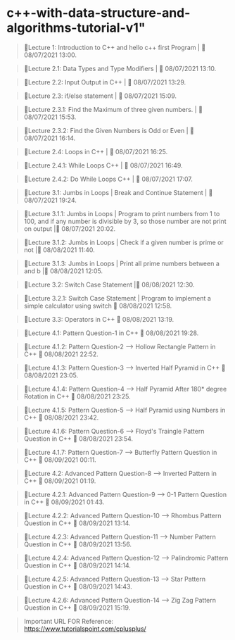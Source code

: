 # c++-with-data-structure-and-algorithms-tutorial-v1"

> 🛑Lecture 1: Introduction to C++ and hello c++ first Program | 📅 08/07/2021 13:00.

> 🛑Lecture 2.1: Data Types and Type Modifiers | 📅 08/07/2021 13:10.

> 🛑Lecture 2.2: Input Output in C++ | 📅 08/07/2021 13:29.

> 🛑Lecture 2.3: if/else statement | 📅 08/07/2021 15:09.

> 🛑Lecture 2.3.1: Find the Maximum of three given numbers. | 📅 08/07/2021 15:53.

> 🛑Lecture 2.3.2: Find the Given Numbers is Odd or Even | 📅 08/07/2021 16:14.

> 🛑Lecture 2.4: Loops in C++ | 📅 08/07/2021 16:25.

> 🛑Lecture 2.4.1: While Loops C++ | 📅 08/07/2021 16:49.

> 🛑Lecture 2.4.2: Do While Loops C++ | 📅 08/07/2021 17:07.

> 🛑Lecture 3.1: Jumbs in Loops | Break and Continue Statement | 📅 08/07/2021 19:24.

> 🛑Lecture 3.1.1: Jumbs in Loops | Program to print numbers from 1 to 100, and if any number is divisible by 3, so those number are not print on output |📅 08/07/2021 20:02.

> 🛑Lecture 3.1.2: Jumbs in Loops | Check if a given number is prime or not |📅 08/08/2021 11:40.

> 🛑Lecture 3.1.3: Jumbs in Loops | Print all prime numbers between a and b |📅 08/08/2021  12:05.

> 🛑Lecture 3.2: Switch Case Statement |📅 08/08/2021  12:30.

> 🛑Lecture 3.2.1: Switch Case Statement | Program to implement a simple calculator using switch 📅 08/08/2021  12:58.

> 🛑Lecture 3.3: Operators in C++ 📅 08/08/2021  13:19.

> 🛑Lecture 4.1: Pattern Question-1 in C++ 📅 08/08/2021  19:28.

> 🛑Lecture 4.1.2: Pattern Question-2 --> Hollow Rectangle Pattern in C++ 📅 08/08/2021  22:52.

> 🛑Lecture 4.1.3: Pattern Question-3 --> Inverted Half Pyramid in C++ 📅 08/08/2021  23:05.

> 🛑Lecture 4.1.4: Pattern Question-4 --> Half Pyramid After 180* degree Rotation in C++ 📅 08/08/2021  23:25.

> 🛑Lecture 4.1.5: Pattern Question-5 --> Half Pyramid using Numbers in C++ 📅 08/08/2021  23:42.

> 🛑Lecture 4.1.6: Pattern Question-6 --> Floyd's Traingle Pattern Question in C++ 📅 08/08/2021  23:54.

> 🛑Lecture 4.1.7: Pattern Question-7 --> Butterfly Pattern Question in C++ 📅 08/09/2021  00:11.

> 🛑Lecture 4.2: Advanced Pattern Question-8 --> Inverted Pattern in C++ 📅 08/09/2021  01:19.

> 🛑Lecture 4.2.1: Advanced Pattern Question-9 --> 0-1 Pattern Question in C++ 📅 08/09/2021  01:43.

> 🛑Lecture 4.2.2: Advanced Pattern Question-10 --> Rhombus Pattern Question in C++ 📅 08/09/2021  13:14.

> 🛑Lecture 4.2.3: Advanced Pattern Question-11 --> Number Pattern Question in C++ 📅 08/09/2021  13:56.

> 🛑Lecture 4.2.4: Advanced Pattern Question-12 --> Palindromic Pattern Question in C++ 📅 08/09/2021  14:14.

> 🛑Lecture 4.2.5: Advanced Pattern Question-13 --> Star Pattern Question in C++ 📅 08/09/2021  14:43.

> 🛑Lecture 4.2.6: Advanced Pattern Question-14 --> Zig Zag Pattern Question in C++ 📅 08/09/2021  15:19.


>Important URL FOR Reference: <https://www.tutorialspoint.com/cplusplus/>


